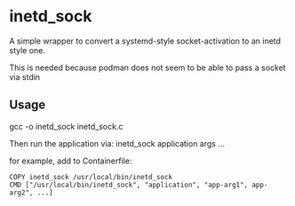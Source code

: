 # inetd_sock

A simple wrapper to convert a systemd-style socket-activation to an inetd style one.

This is needed because podman does not seem to be able to pass a socket via stdin

## Usage

gcc -o inetd_sock inetd_sock.c

Then run the application via:
inetd_sock application args ...

for example, add to Containerfile:
```
COPY inetd_sock /usr/local/bin/inetd_sock
CMD ["/usr/local/bin/inetd_sock", "application", "app-arg1", app-arg2", ...]
```
